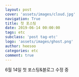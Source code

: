 ```yaml
---
layout: post
cover: 'assets/images/cloud.jpg'
navigation: True
title: 첫 포스팅
date: 2019-06-14 00:00:00
tags: etc
subclass: 'post tag-etc'
logo: 'assets/images/ghost.png'
author: heesoo
categories: etc
comment: true
---
```

<p>6월 14일 첫 포스팅&블로그 수정 중</p>
